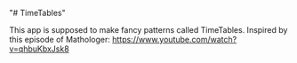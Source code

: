 "# TimeTables" 

This app is supposed to make fancy patterns called TimeTables.
Inspired by this episode of Mathologer: https://www.youtube.com/watch?v=qhbuKbxJsk8
